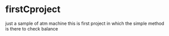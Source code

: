 # firstCproject
just a sample of atm machine
this is first project in which the simple method is there to check balance

